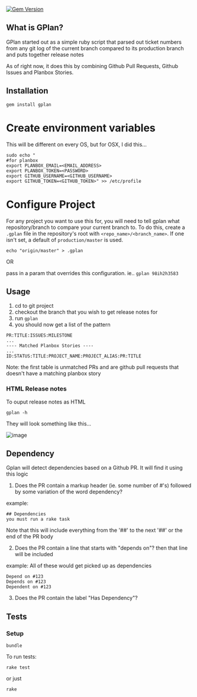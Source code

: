 [![Gem Version](https://badge.fury.io/rb/gplan.svg)](http://badge.fury.io/rb/gplan)

## What is GPlan?

GPlan started out as a simple ruby script that parsed out ticket numbers
from any git log of the current branch compared to its production branch
and puts together release notes

As of right now, it does this by combining Github Pull Requests, Github Issues and Planbox Stories.

## Installation

    gem install gplan

# Create environment variables

This will be different on every OS, but for OSX, I did this...

    sudo echo "
    #for planbox
    export PLANBOX_EMAIL=<EMAIL_ADDRESS>
    export PLANBOX_TOKEN=<PASSWORD>
    export GITHUB_USERNAME=<GITHUB_USERNAME>
    export GITHUB_TOKEN=<GITHUB_TOKEN>" >> /etc/profile

# Configure Project

For any project you want to use this for, you will need to tell gplan what repository/branch to compare your current branch to.  To do this, create a `.gplan` file in the repository's root with `<repo_name>/<branch_name>`. If one isn't set, a default of `production/master` is used.

    echo "origin/master" > .gplan

OR

pass in a param that overrides this configuration. ie.. `gplan 98ih2h3583`

## Usage

1. cd to git project
2. checkout the branch that you wish to get release notes for
3. run `gplan`
4. you should now get a list of the pattern

```
PR:TITLE:ISSUES:MILESTONE
...
---- Matched Planbox Stories ----
...
ID:STATUS:TITLE:PROJECT_NAME:PROJECT_ALIAS:PR:TITLE
```

Note: the first table is unmatched PRs and are github pull requests that doesn't have a matching planbox story

### HTML Release notes

To ouput release notes as HTML

    gplan -h

They will look something like this...

![image](https://cloud.githubusercontent.com/assets/2390653/7863992/7dd34df2-052d-11e5-80ef-77c2cef5b658.png)


## Dependency

Gplan will detect dependencies based on a Github PR. It will find it using this logic

1. Does the PR contain a markup header (ie. some number of #'s) followed by some variation of the word dependency?

  example:
  ```
  ## Dependencies
  you must run a rake task
  ```
Note that this will include everything from the '##' to the next '##' or the end of the PR body

2. Does the PR contain a line that starts with "depends on"? then that line will be included

  example: All of these would get picked up as dependencies
  ```
  Depend on #123
  Depends on #123
  Dependent on #123
  ```

3. Does the PR contain the label "Has Dependency"?

## Tests

### Setup

    bundle

To run tests:

    rake test

or just

    rake
